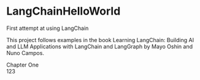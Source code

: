 # LangChainHelloWorld
First attempt at using LangChain

This project follows examples in the book Learning LangChain: Building AI and LLM Applications with LangChain and LangGraph by Mayo Oshin and Nuno Campos.

Chapter One   
123